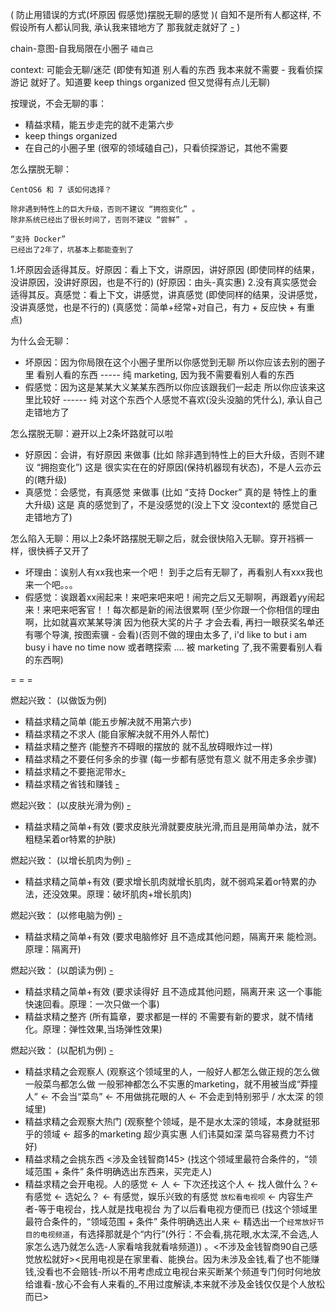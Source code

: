 
( 防止用错误的方式(坏原因 假感觉)摆脱无聊的感觉 )( 自知不是所有人都这样, 不假设所有人都认同我, 承认我来错地方了 那我就走就好了 [-](https://github.com/7900ms/000nottheater_deserted_systemlibrary/blob/master/supplementary/term-Finder-你可能来错地方了.md) )

chain-意图-自我局限在小圈子 `磕自己`

context: 可能会无聊/迷茫 (即使有知道 别人看的东西 我本来就不需要 - 我看侦探游记 就好了。知道要 keep things organized 但又觉得有点儿无聊)

按理说，不会无聊的事：
- 精益求精，能五步走完的就不走第六步
- keep things organized
- 在自己的小圈子里 (很窄的领域磕自己)，只看侦探游记，其他不需要

怎么摆脱无聊：
```
CentOS6 和 7 该如何选择？

除非遇到特性上的巨大升级，否则不建议 “拥抱变化” 。
除非系统已经出了很长时间了，否则不建议 “尝鲜” 。

“支持 Docker”
已经出了2年了，坑基本上都能查到了
```

1.坏原因会适得其反。好原因：看上下文，讲原因，讲好原因 (即使同样的结果，没讲原因，没讲好原因，也是不行的) (好原因：由头-真实惠)
2.没有真实感觉会适得其反。真感觉：看上下文，讲感觉，讲真感觉 (即使同样的结果，没讲感觉，没讲真感觉，也是不行的) (真感觉：简单+经常+对自己，有力 + 反应快 + 有重点)

为什么会无聊：
- 坏原因：因为你局限在这个小圈子里所以你感觉到无聊 所以你应该去别的圈子里 看别人看的东西 ----- 纯 marketing, 因为我不需要看别人看的东西
- 假感觉：因为这是某某大义某某东西所以你应该跟我们一起走 所以你应该来这里比较好 ------ 纯 对这个东西个人感觉不喜欢(没头没脑的凭什么), 承认自己走错地方了

怎么摆脱无聊：避开以上2条坏路就可以啦
- 好原因：会讲，有好原因 来做事 (比如 除非遇到特性上的巨大升级，否则不建议 “拥抱变化”) 这是 很实实在在的好原因(保持机器现有状态)，不是人云亦云的(瞎升级)
- 真感觉：会感觉，有真感觉 来做事 (比如 “支持 Docker” 真的是 特性上的重大升级) 这是 真的感觉到了，不是没感觉的(没上下文 没context的 感觉自己走错地方了)

怎么陷入无聊：用以上2条坏路摆脱无聊之后，就会很快陷入无聊。穿开裆裤一样，很快裤子又开了
- 坏理由：诶别人有xx我也来一个吧！ 到手之后有无聊了，再看别人有xxx我也来一个吧。。。
- 假感觉：诶跟着xx闹起来！来吧来吧来吧！闹完之后又无聊啊，再跟着yy闹起来！来吧来吧客官！！每次都是新的闹法很累啊 (至少你跟一个你相信的理由啊，比如就喜欢某某导演 因为他获大奖的片子 才会去看, 再扫一眼获奖名单还有哪个导演, 按图索骥 - 会看)(否则不做的理由太多了, i'd like to but i am busy i have no time now 或者瞎探索 .... 被 marketing 了,我不需要看别人看的东西啊)



= = =

燃起兴致： (以做饭为例)
- 精益求精之简单 (能五步解决就不用第六步)
- 精益求精之不求人 (能自家解决就不用外人帮忙)
- 精益求精之整齐 (能整齐不碍眼的摆放的 就不乱放碍眼炸过一样)
- 精益求精之不要任何多余的步骤 (每一步都有感觉有意义 就不用走多余步骤)
- 精益求精之不要拖泥带水[-](https://github.com/7900ms/000nottheater_deserted_systemlibrary/blob/master/supplementary/term-鼓儿-不要拖泥带水.md#我的生活里没有你的位置)
- 精益求精之省钱和赚钱 [-](#谈到钱,人们的智商立刻上升到145的警觉起来###当人们看着媒体上的你，智商当时可能为零；但是，一旦你试图从他们口袋里掏点钱出来的时候，他们的智商瞬间就是145，而且相当挑剔刻薄)

燃起兴致： (以皮肤光滑为例) [-](https://github.com/7900ms/000nottheater_deserted_systemsoftware/tree/master/physical-skinny)
- 精益求精之简单+有效 (要求皮肤光滑就要皮肤光滑,而且是用简单办法，就不粗糙呆着or特累的护肤)

燃起兴致： (以增长肌肉为例) [-](https://github.com/7900ms/000nottheater_deserted_systemsoftware/tree/master/physical-physique)
- 精益求精之简单+有效 (要求增长肌肉就增长肌肉，就不弱鸡呆着or特累的办法，还没效果。原理：破坏肌肉+增长肌肉)

燃起兴致： (以修电脑为例) [-]()
- 精益求精之简单+有效 (要求电脑修好 且不造成其他问题，隔离开来 能检测。原理：隔离开)

燃起兴致： (以朗读为例) [-](https://github.com/7900ms/000nottheater_deserted_systemsoftware/tree/master/physical-tender)
- 精益求精之简单+有效 (要求读得好 且不造成其他问题，隔离开来 这一个事能快速回看。原理：一次只做一个事)
- 精益求精之整齐 (所有篇章，要求都是一样的 不需要有新的要求，就不情绪化。原理：弹性效果,当场弹性效果)

燃起兴致： (以配机为例) [-](https://www.v2ex.com/notes/28112)
- 精益求精之会观察人 (观察这个领域里的人，一般好人都怎么做正规的怎么做 一般菜鸟都怎么做 一般邪神都怎么不实惠的marketing，就不用被当成“莽撞人” <- 不会当“菜鸟” <- 不用做挑花眼的人 <- 不会走到特别邪乎 / 水太深 的领域里)
- 精益求精之会观察大热门 (观察整个领域，是不是水太深的领域，本身就挺邪乎的领域 <- 超多的marketing 超少真实惠 人们讳莫如深 菜鸟容易费力不讨好)
- 精益求精之会挑东西 <涉及金钱智商145> (找这个领域里最符合条件的，“领域范围 + 条件” 条件明确选出东西来，买完走人)
- 精益求精之会开电视。人的感觉 <- 人 <- 下次还找这个人 <- 找人做什么？<- 有感觉 <- 选妃么？ <- 有感觉，娱乐兴致的有感觉 `放松看电视呗` <- 内容生产者-等于电视台，找人就是找电视台 为了以后看电视方便而已 (找这个领域里最符合条件的，“领域范围 + 条件” 条件明确选出人来 <- 精选出一个`经常放好节目的电视频道`，有选择那就是个“内行”(外行：不会看,挑花眼,水太深,不会选,人家怎么选乃就怎么选-人家看啥我就看啥频道)) 。<不涉及金钱智商90自己感觉放松就好><民用电视是在家里看、能换台。因为未涉及金钱,看了也不能赚钱,没看也不会赔钱-所以不用考虑成立电视台来买断某个频道专门何时何地放给谁看-放心不会有人来看的_不用过度解读,本来就不涉及金钱仅仅是个人放松而已>



